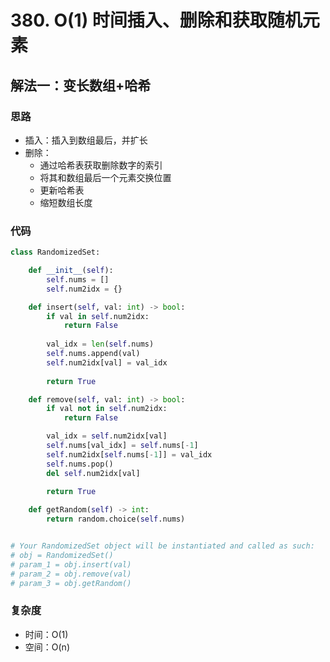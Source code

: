 # 380. O(1) 时间插入、删除和获取随机元素

## 解法一：变长数组+哈希

### 思路

- 插入：插入到数组最后，并扩长
- 删除：
  - 通过哈希表获取删除数字的索引
  - 将其和数组最后一个元素交换位置
  - 更新哈希表
  - 缩短数组长度

### 代码

```py
class RandomizedSet:

    def __init__(self):
        self.nums = []
        self.num2idx = {}

    def insert(self, val: int) -> bool:
        if val in self.num2idx:
            return False
        
        val_idx = len(self.nums)
        self.nums.append(val)
        self.num2idx[val] = val_idx
        
        return True

    def remove(self, val: int) -> bool:
        if val not in self.num2idx:
            return False

        val_idx = self.num2idx[val]
        self.nums[val_idx] = self.nums[-1]
        self.num2idx[self.nums[-1]] = val_idx
        self.nums.pop()
        del self.num2idx[val]
        
        return True

    def getRandom(self) -> int:
        return random.choice(self.nums)


# Your RandomizedSet object will be instantiated and called as such:
# obj = RandomizedSet()
# param_1 = obj.insert(val)
# param_2 = obj.remove(val)
# param_3 = obj.getRandom()
```

### 复杂度

- 时间：O(1)
- 空间：O(n)
